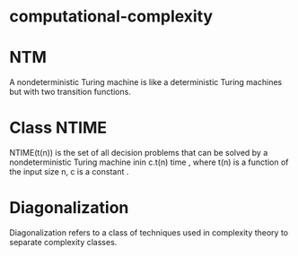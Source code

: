 # computational-complexity

# NTM
A nondeterministic Turing machine is like a deterministic Turing machines but with two transition functions. 

# Class NTIME 
NTIME(t(n)) is the set of all decision problems that can be solved by a nondeterministic Turing machine inin c.t(n) time , where t(n) is a function of the input size n, c is a constant . 

# Diagonalization
Diagonalization refers to a class of techniques used in complexity theory to separate complexity classes.
